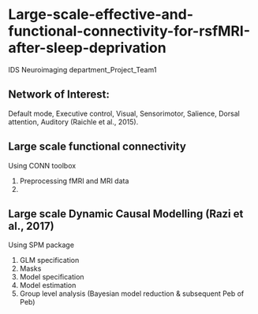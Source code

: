 # Large-scale-effective-and-functional-connectivity-for-rsfMRI-after-sleep-deprivation
IDS Neuroimaging department_Project_Team1

## Network of Interest: 

Default mode, Executive control, Visual, Sensorimotor, Salience, Dorsal attention, Auditory (Raichle et al., 2015).

## Large scale functional connectivity
Using CONN toolbox
1. Preprocessing fMRI and MRI data
2. 
## Large scale Dynamic Causal Modelling (Razi et al., 2017)
Using SPM package
1. GLM specification
2. Masks
3. Model specification
4. Model estimation
5. Group level analysis (Bayesian model reduction & subsequent Peb of Peb)
